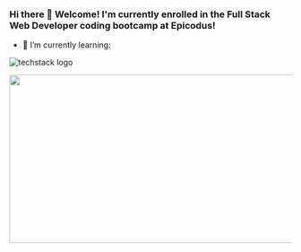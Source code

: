 ### Hi there 👋 Welcome! I'm currently enrolled in the Full Stack Web Developer coding bootcamp at Epicodus!


- 🌱 I’m currently learning:
  
![techstack logo](https://readme-components.vercel.app/api?component=logo&logo=react&text=true&animation=spin)

<div align="center">
  <img src="https://media.giphy.com/media/dWesBcTLavkZuG35MI/giphy.gif" width="600" height="300"/>
</div>

<!--
**eusebiedev/eusebiedev** is a ✨ _special_ ✨ repository because its `README.md` (this file) appears on your GitHub profile.

Here are some ideas to get you started:

- 🌱 I’m currently learning React...
- 👯 I’m looking to collaborate on ...
- 🤔 I’m looking for help with ...
- 💬 Ask me about ...
- 📫 How to reach me: ...
- 😄 Pronouns: ...
- ⚡ Fun fact: ...
-->
